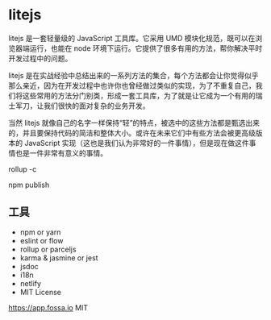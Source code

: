 # litejs

litejs 是一套轻量级的 JavaScript 工具库。它采用 UMD 模块化规范，既可以在浏览器端运行，也能在 node 环境下运行。它提供了很多有用的方法，帮你解决平时开发过程中的问题。

litejs 是在实战经验中总结出来的一系列方法的集合，每个方法都会让你觉得似乎那么亲近，因为在开发过程中也许你也曾经做过类似的实现，为了不重复自己，我们将这些常用的方法分门别类，形成一套工具库，为了就是让它成为一个有用的瑞士军刀，让我们很快的面对复杂的业务开发。

当然 litejs 就像自己的名字一样保持“轻”的特点，被选中的这些方法都是甄选出来的，并且要保持代码的简洁和整体大小。或许在未来它们中有些方法会被更高级版本的 JavaScript 实现（这也是我们认为非常好的一件事情），但是现在做这件事情也是一件非常有意义的事情。

rollup -c

npm publish

## 工具
* npm or yarn
* eslint or flow
* rollup or parceljs
* karma & jasmine or jest
* jsdoc
* i18n
* netlify
* MIT License

https://app.fossa.io
MIT